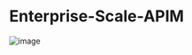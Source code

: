 # Enterprise-Scale-APIM
![image](https://user-images.githubusercontent.com/37597107/123334898-9911f180-d4f8-11eb-8647-03a3e849a7a1.png)
